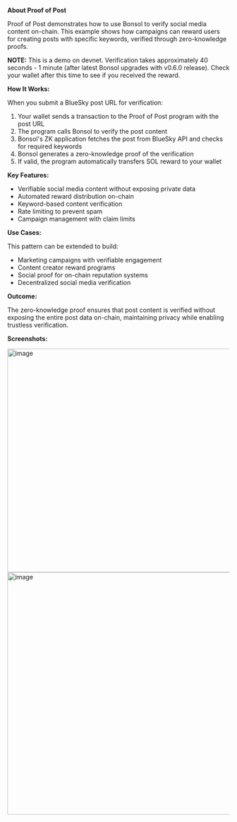 **About Proof of Post**

Proof of Post demonstrates how to use Bonsol to verify social media content on-chain. This example shows how campaigns can reward users for creating posts with specific keywords, verified through zero-knowledge proofs.

**NOTE:** 
This is a demo on devnet. Verification takes approximately 40 seconds - 1 minute (after latest Bonsol upgrades with v0.6.0 release). Check your wallet after this time to see if you received the reward.

**How It Works:**

When you submit a BlueSky post URL for verification:
1. Your wallet sends a transaction to the Proof of Post program with the post URL
2. The program calls Bonsol to verify the post content
3. Bonsol's ZK application fetches the post from BlueSky API and checks for required keywords
4. Bonsol generates a zero-knowledge proof of the verification
5. If valid, the program automatically transfers SOL reward to your wallet

**Key Features:**
* Verifiable social media content without exposing private data
* Automated reward distribution on-chain
* Keyword-based content verification
* Rate limiting to prevent spam
* Campaign management with claim limits

**Use Cases:**

This pattern can be extended to build:
* Marketing campaigns with verifiable engagement
* Content creator reward programs
* Social proof for on-chain reputation systems
* Decentralized social media verification

**Outcome:** 

The zero-knowledge proof ensures that post content is verified without exposing the entire post data on-chain, maintaining privacy while enabling trustless verification.

**Screenshots:**

<img width="803" height="506" alt="image" src="https://github.com/user-attachments/assets/fcfc4c4d-7c59-4c3c-9ccf-e464115a4968" />
<img width="818" height="548" alt="image" src="https://github.com/user-attachments/assets/e9782a96-ac56-49f1-9018-7d05d78515a7" />
